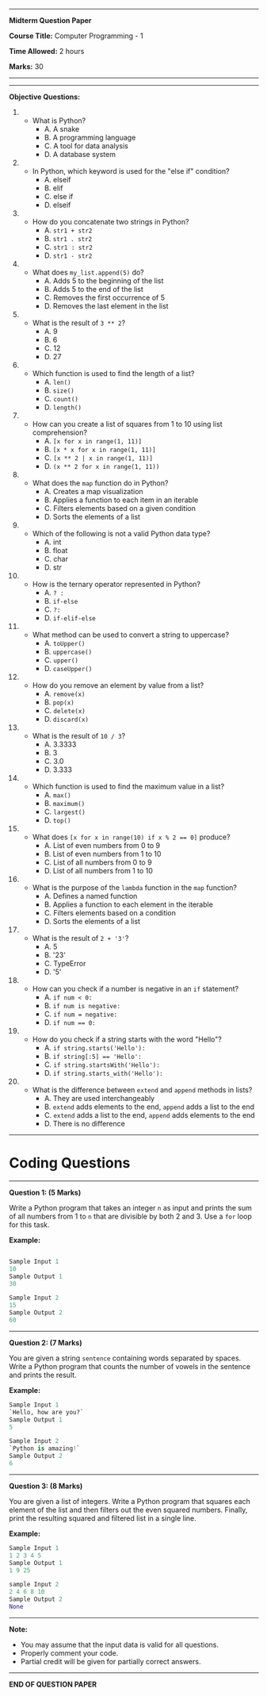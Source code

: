 
---
**Midterm Question Paper**

**Course Title:** Computer Programming - 1

**Time Allowed:** 2 hours

**Marks:** 30

---


---

**Objective Questions:**

1. - What is Python?
     - A. A snake
     - B. A programming language
     - C. A tool for data analysis
     - D. A database system

2. - In Python, which keyword is used for the "else if" condition?
     - A. elseif
     - B. elif
     - C. else if
     - D. elseif

3. - How do you concatenate two strings in Python?
     - A. `str1 + str2`
     - B. `str1 . str2`
     - C. `str1 : str2`
     - D. `str1 - str2`

4. - What does `my_list.append(5)` do?
     - A. Adds 5 to the beginning of the list
     - B. Adds 5 to the end of the list
     - C. Removes the first occurrence of 5
     - D. Removes the last element in the list

5. - What is the result of `3 ** 2`?
     - A. 9
     - B. 6
     - C. 12
     - D. 27

6. - Which function is used to find the length of a list?
     - A. `len()`
     - B. `size()`
     - C. `count()`
     - D. `length()`

7. - How can you create a list of squares from 1 to 10 using list comprehension?
     - A. `[x for x in range(1, 11)]`
     - B. `[x * x for x in range(1, 11)]`
     - C. `[x ** 2 | x in range(1, 11)]`
     - D. `(x ** 2 for x in range(1, 11))`

8. - What does the `map` function do in Python?
     - A. Creates a map visualization
     - B. Applies a function to each item in an iterable
     - C. Filters elements based on a given condition
     - D. Sorts the elements of a list

9. - Which of the following is not a valid Python data type?
     - A. int
     - B. float
     - C. char
     - D. str

10. - How is the ternary operator represented in Python?
        - A. `? :`
        - B. `if-else`
        - C. `?:`
        - D. `if-elif-else`

11. - What method can be used to convert a string to uppercase?
        - A. `toUpper()`
        - B. `uppercase()`
        - C. `upper()`
        - D. `caseUpper()`

12. - How do you remove an element by value from a list?
        - A. `remove(x)`
        - B. `pop(x)`
        - C. `delete(x)`
        - D. `discard(x)`

13. - What is the result of `10 / 3`?
        - A. 3.3333
        - B. 3
        - C. 3.0
        - D. 3.333

14. - Which function is used to find the maximum value in a list?
        - A. `max()`
        - B. `maximum()`
        - C. `largest()`
        - D. `top()`

15. - What does `[x for x in range(10) if x % 2 == 0]` produce?
        - A. List of even numbers from 0 to 9
        - B. List of even numbers from 1 to 10
        - C. List of all numbers from 0 to 9
        - D. List of all numbers from 1 to 10

16. - What is the purpose of the `lambda` function in the `map` function?
        - A. Defines a named function
        - B. Applies a function to each element in the iterable
        - C. Filters elements based on a condition
        - D. Sorts the elements of a list

17. - What is the result of `2 + '3'`?
        - A. 5
        - B. '23'
        - C. TypeError
        - D. '5'

18. - How can you check if a number is negative in an `if` statement?
        - A. `if num < 0:`
        - B. `if num is negative:`
        - C. `if num = negative:`
        - D. `if num == 0:`

19. - How do you check if a string starts with the word "Hello"?
        - A. `if string.starts('Hello'):`
        - B. `if string[:5] == 'Hello':`
        - C. `if string.startsWith('Hello'):`
        - D. `if string.starts_with('Hello'):`

20. - What is the difference between `extend` and `append` methods in lists?
        - A. They are used interchangeably
        - B. `extend` adds elements to the end, `append` adds a list to the end
        - C. `extend` adds a list to the end, `append` adds elements to the end
        - D. There is no difference

---

# Coding Questions
---
**Question 1: (5 Marks)**

Write a Python program that takes an integer `n` as input and prints the sum of all numbers from 1 to `n` that are divisible by both 2 and 3. Use a `for` loop for this task.

**Example:**
```python

Sample Input 1
10
Sample Output 1
30

Sample Input 2
15
Sample Output 2
60
```

---

**Question 2: (7 Marks)**

You are given a string `sentence` containing words separated by spaces. Write a Python program that counts the number of vowels in the sentence and prints the result.

**Example:**
```python
Sample Input 1
`Hello, how are you?`
Sample Output 1
5

Sample Input 2
`Python is amazing!`
Sample Output 2
6
```

---

**Question 3: (8 Marks)**

You are given a list of integers. Write a Python program that squares each element of the list and then filters out the even squared numbers. Finally, print the resulting squared and filtered list in a single line.

**Example:**
```python
Sample Input 1
1 2 3 4 5
Sample Output 1
1 9 25

sample Input 2
2 4 6 8 10
Sample Output 2
None
```

---

**Note:**
- You may assume that the input data is valid for all questions.
- Properly comment your code.
- Partial credit will be given for partially correct answers.

---

**END OF QUESTION PAPER**